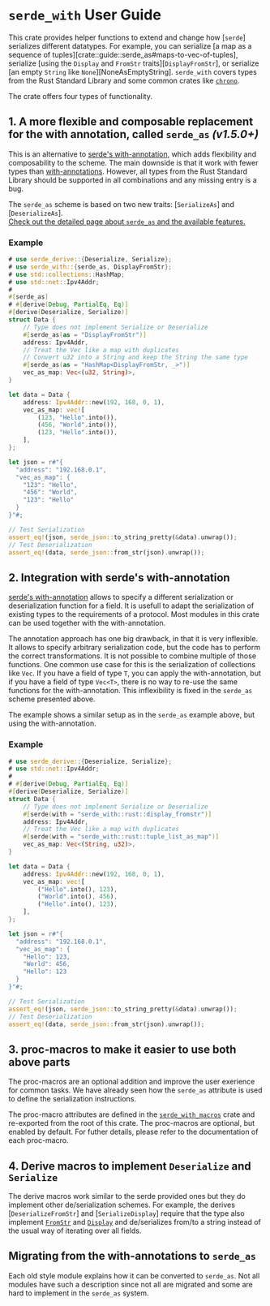 # `serde_with` User Guide

This crate provides helper functions to extend and change how [`serde`] serializes different datatypes.
For example, you can serialize [a map as a sequence of tuples][crate::guide::serde_as#maps-to-vec-of-tuples], serialize [using the `Display` and `FromStr` traits][`DisplayFromStr`], or serialize [an empty `String` like `None`][NoneAsEmptyString].
`serde_with` covers types from the Rust Standard Library and some common crates like [`chrono`][serde_with_chrono].

The crate offers four types of functionality.

## 1. A more flexible and composable replacement for the with annotation, called `serde_as` *(v1.5.0+)*

This is an alternative to [serde's with-annotation][with-annotation], which adds flexibility and composability to the scheme.
The main downside is that it work with fewer types than [with-annotations][with-annotation].
However, all types from the Rust Standard Library should be supported in all combinations and any missing entry is a bug.

The `serde_as` scheme is based on two new traits: [`SerializeAs`] and [`DeserializeAs`].  
[Check out the detailed page about `serde_as` and the available features.](crate::guide::serde_as)

### Example

```rust
# use serde_derive::{Deserialize, Serialize};
# use serde_with::{serde_as, DisplayFromStr};
# use std::collections::HashMap;
# use std::net::Ipv4Addr;
#
#[serde_as]
# #[derive(Debug, PartialEq, Eq)]
#[derive(Deserialize, Serialize)]
struct Data {
    // Type does not implement Serialize or Deserialize
    #[serde_as(as = "DisplayFromStr")]
    address: Ipv4Addr,
    // Treat the Vec like a map with duplicates
    // Convert u32 into a String and keep the String the same type
    #[serde_as(as = "HashMap<DisplayFromStr, _>")]
    vec_as_map: Vec<(u32, String)>,
}

let data = Data {
    address: Ipv4Addr::new(192, 168, 0, 1),
    vec_as_map: vec![
        (123, "Hello".into()),
        (456, "World".into()),
        (123, "Hello".into()),
    ],
};

let json = r#"{
  "address": "192.168.0.1",
  "vec_as_map": {
    "123": "Hello",
    "456": "World",
    "123": "Hello"
  }
}"#;

// Test Serialization
assert_eq!(json, serde_json::to_string_pretty(&data).unwrap());
// Test Deserialization
assert_eq!(data, serde_json::from_str(json).unwrap());
```

## 2. Integration with serde's with-annotation

[serde's with-annotation][with-annotation] allows to specify a different serialization or deserialization function for a field.
It is usefull to adapt the serialization of existing types to the requirements of a protocol.
Most modules in this crate can be used together with the with-annotation.

The annotation approach has one big drawback, in that it is very inflexible.
It allows to specify arbitrary serialization code, but the code has to perform the correct transformations.
It is not possible to combine multiple of those functions.
One common use case for this is the serialization of collections like `Vec`.
If you have a field of type `T`, you can apply the with-annotation, but if you have a field of type `Vec<T>`, there is no way to re-use the same functions for the with-annotation.
This inflexibility is fixed in the `serde_as` scheme presented above.

The example shows a similar setup as in the `serde_as` example above, but using the with-annotation.

### Example

```rust
# use serde_derive::{Deserialize, Serialize};
# use std::net::Ipv4Addr;
#
# #[derive(Debug, PartialEq, Eq)]
#[derive(Deserialize, Serialize)]
struct Data {
    // Type does not implement Serialize or Deserialize
    #[serde(with = "serde_with::rust::display_fromstr")]
    address: Ipv4Addr,
    // Treat the Vec like a map with duplicates
    #[serde(with = "serde_with::rust::tuple_list_as_map")]
    vec_as_map: Vec<(String, u32)>,
}

let data = Data {
    address: Ipv4Addr::new(192, 168, 0, 1),
    vec_as_map: vec![
        ("Hello".into(), 123),
        ("World".into(), 456),
        ("Hello".into(), 123),
    ],
};

let json = r#"{
  "address": "192.168.0.1",
  "vec_as_map": {
    "Hello": 123,
    "World": 456,
    "Hello": 123
  }
}"#;

// Test Serialization
assert_eq!(json, serde_json::to_string_pretty(&data).unwrap());
// Test Deserialization
assert_eq!(data, serde_json::from_str(json).unwrap());
```

## 3. proc-macros to make it easier to use both above parts

The proc-macros are an optional addition and improve the user exerience for common tasks.
We have already seen how the `serde_as` attribute is used to define the serialization instructions.

The proc-macro attributes are defined in the [`serde_with_macros`] crate and re-exported from the root of this crate.
The proc-macros are optional, but enabled by default.
For futher details, please refer to the documentation of each proc-macro.

## 4. Derive macros to implement `Deserialize` and `Serialize`

The derive macros work similar to the serde provided ones but they do implement other de/serialization schemes.
For example, the derives [`DeserializeFromStr`] and [`SerializeDisplay`] require that the type also implement [`FromStr`] and [`Display`] and de/serializes from/to a string instead of the usual way of iterating over all fields.

## Migrating from the with-annotations to `serde_as`

Each old style module explains how it can be converted to `serde_as`.
Not all modules have such a description since not all are migrated and some are hard to implement in the `serde_as` system.

[`Display`]: std::fmt::Display
[`FromStr`]: std::str::FromStr
[`serde_with_macros`]: serde_with_macros
[serde_with_chrono]: crate::chrono
[with-annotation]: https://serde.rs/field-attrs.html#with
